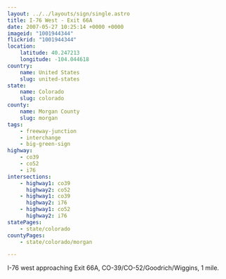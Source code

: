 ```yaml
---
layout: ../../layouts/sign/single.astro
title: I-76 West - Exit 66A
date: 2007-05-27 10:25:14 +0000 +0000
imageid: "1001944344"
flickrid: "1001944344"
location:
    latitude: 40.247213
    longitude: -104.044618
country:
    name: United States
    slug: united-states
state:
    name: Colorado
    slug: colorado
county:
    name: Morgan County
    slug: morgan
tags:
    - freeway-junction
    - interchange
    - big-green-sign
highway:
    - co39
    - co52
    - i76
intersections:
    - highway1: co39
      highway2: co52
    - highway1: co39
      highway2: i76
    - highway1: co52
      highway2: i76
statePages:
    - state/colorado
countyPages:
    - state/colorado/morgan

---
```

I-76 west approaching Exit 66A, CO-39/CO-52/Goodrich/Wiggins, 1 mile.